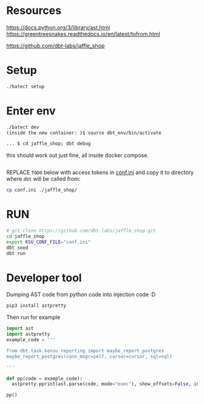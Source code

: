 
# Resources
https://docs.python.org/3/library/ast.html
https://greentreesnakes.readthedocs.io/en/latest/tofrom.html


https://github.com/dbt-labs/jaffle_shop


# Setup 

```bash
./batect setup
```


# Enter env
```bash
./batect dev
(inside the new container: )$ source dbt_env/bin/activate

... $ cd jaffle_shop; dbt debug
```
this should work out just fine, all inside docker compose.

```

```

 
REPLACE `TODO` below with access tokens in [conf.ini](./conf.ini) and copy it to directory where `dbt` will be called from:

```bash
cp conf.ini ./jaffle_shop/
```

# RUN

```bash
# git clone https://github.com/dbt-labs/jaffle_shop.git
cd jaffle_shop
export KSU_CONF_FILE="conf.ini"
dbt seed
dbt run
```

# Developer tool
Dumping AST code from python code into injection code :D

```bash
pip3 install astpretty
```

Then run for example
```python
import ast
import astpretty
example_code = '''

from dbt.task.kensu_reporting import maybe_report_postgres
maybe_report_postgres(conn_mngr=self, cursor=cursor, sql=sql)

'''

def pp(code = example_code):
  astpretty.pprint(ast.parse(code, mode="exec"), show_offsets=False, indent='  ')

pp()
```
